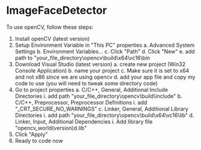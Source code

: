# ImageFaceDetector
To use openCV, follow these steps:
1. Install openCV (latest version)
2. Setup Environment Variable in "This PC" properties
    a. Advanced System Settings
    b. Environment Variables...
    c. Click "Path"
    d. Click "New"
    e. add path to "your_file_directory\opencv\build\x64\vc16\bin
3. Download Visual Studio (latest version)
    a. create new project (Win32 Console Application)
    b. name your project
    c. Make sure it is set to x64 and not x86 since we are using opencv
    d. add your app file and copy my code to use (you will need to tweak some directory code)
4. Go to project properties
    a. C/C++, General, Additional Include Directories
        i. add path "your_file_directory\opencv\build\include"
    b. C/C++, Preprocessor, Preprocessor Definitions
        i. add "_CRT_SECURE_NO_WARNINGS"
    c. Linker, General, Additional Library Directories
        i. add path "your_file_directory\opencv\build\x64\vc16\lib"
    d. Linker, Input, Additional Dependencies
        i. Add library file "opencv_world(version)d.lib"
5. Click "Apply"
6. Ready to code now
 
